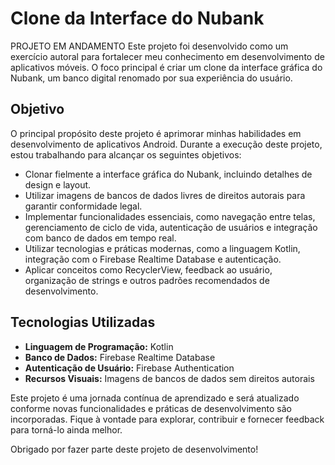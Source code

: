 # Clone da Interface do Nubank
PROJETO EM ANDAMENTO
Este projeto foi desenvolvido como um exercício autoral para fortalecer meu conhecimento em desenvolvimento de aplicativos móveis. O foco principal é criar um clone da interface gráfica do Nubank, um banco digital renomado por sua experiência do usuário. 

## Objetivo

O principal propósito deste projeto é aprimorar minhas habilidades em desenvolvimento de aplicativos Android. Durante a execução deste projeto, estou trabalhando para alcançar os seguintes objetivos:

- Clonar fielmente a interface gráfica do Nubank, incluindo detalhes de design e layout.
- Utilizar imagens de bancos de dados livres de direitos autorais para garantir conformidade legal.
- Implementar funcionalidades essenciais, como navegação entre telas, gerenciamento de ciclo de vida, autenticação de usuários e integração com banco de dados em tempo real.
- Utilizar tecnologias e práticas modernas, como a linguagem Kotlin, integração com o Firebase Realtime Database e autenticação.
- Aplicar conceitos como RecyclerView, feedback ao usuário, organização de strings e outros padrões recomendados de desenvolvimento.

## Tecnologias Utilizadas

- **Linguagem de Programação:** Kotlin
- **Banco de Dados:** Firebase Realtime Database
- **Autenticação de Usuário:** Firebase Authentication
- **Recursos Visuais:** Imagens de bancos de dados sem direitos autorais

Este projeto é uma jornada contínua de aprendizado e será atualizado conforme novas funcionalidades e práticas de desenvolvimento são incorporadas. Fique à vontade para explorar, contribuir e fornecer feedback para torná-lo ainda melhor.

Obrigado por fazer parte deste projeto de desenvolvimento!
